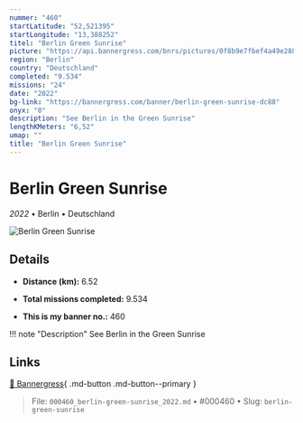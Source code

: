 ```yaml
---
nummer: "460"
startLatitude: "52,521395"
startLongitude: "13,388252"
titel: "Berlin Green Sunrise"
picture: "https://api.bannergress.com/bnrs/pictures/0f8b9e7fbef4a49e2886011f753f6d05"
region: "Berlin"
country: "Deutschland"
completed: "9.534"
missions: "24"
date: "2022"
bg-link: "https://bannergress.com/banner/berlin-green-sunrise-dc88"
onyx: "0"
description: "See Berlin in the Green Sunrise"
lengthKMeters: "6,52"
umap: ""
title: "Berlin Green Sunrise"
---
```

# Berlin Green Sunrise

*2022* • Berlin • Deutschland

![Berlin Green Sunrise](https://api.bannergress.com/bnrs/pictures/0f8b9e7fbef4a49e2886011f753f6d05)

## Details
- **Distance (km):** 6.52

- **Total missions completed:** 9.534
- **This is my banner no.:** 460


!!! note "Description"
    See Berlin in the Green Sunrise



## Links
[🔗 Bannergress](https://bannergress.com/banner/berlin-green-sunrise-dc88){ .md-button .md-button--primary }



> File: `000460_berlin-green-sunrise_2022.md` • #000460 • Slug: `berlin-green-sunrise`
